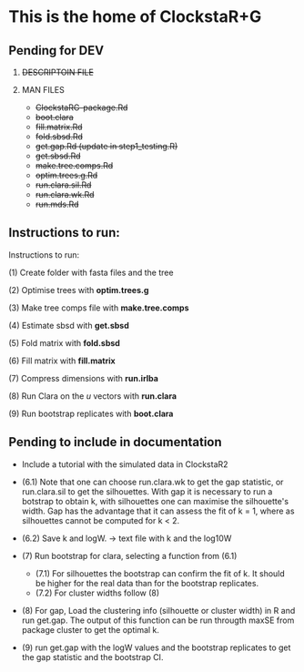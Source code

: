 
This is the home of ClockstaR+G
===============================

Pending for DEV
--------------

1. ~~DESCRIPTOIN FILE~~

2. MAN FILES
   - ~~ClockstaRG-package.Rd~~
   - ~~boot.clara~~
   - ~~fill.matrix.Rd~~
   - ~~fold.sbsd.Rd~~
   - ~~get.gap.Rd (update in step1_testing.R)~~
   - ~~get.sbsd.Rd~~
   - ~~make.tree.comps.Rd~~
   - ~~optim.trees.g.Rd~~
   - ~~run.clara.sil.Rd~~
   - ~~run.clara.wk.Rd~~
   - ~~run.mds.Rd~~




Instructions to run:
-----------------------------------------------------


Instructions to run:

(1) Create folder with fasta files and the tree

(2) Optimise trees with **optim.trees.g**

(3) Make tree comps file with **make.tree.comps**

(4) Estimate sbsd with **get.sbsd**

(5) Fold matrix with **fold.sbsd**

(6) Fill matrix with **fill.matrix**

(7) Compress dimensions with **run.irlba**

(8) Run Clara on the *u* vectors with **run.clara**

(9) Run bootstrap replicates with **boot.clara**



Pending to include in documentation
------------------------------------

- Include a tutorial with the simulated data in ClockstaR2

- (6.1) Note that one can choose run.clara.wk to get the gap statistic, or run.clara.sil to get the silhouettes. With gap it is necessary to run a botstrap to obtain k, with silhouettes one can maximise the silhouette's width. Gap has the advantage that it can assess the fit of k = 1, where as silhouettes cannot be computed for k < 2.

- (6.2) Save k and logW. -> text file with k and the log10W

- (7) Run bootstrap for clara, selecting a function from (6.1)
    
    - (7.1) For silhouettes the bootstrap can confirm the fit of k. It should be higher for the real data than for the bootstrap replicates.
    - (7.2) For cluster widths follow (8)

- (8) For gap, Load the clustering info (silhouette or cluster width) in R and run get.gap. The output of this function can be run througth maxSE from package cluster to get the optimal k.

- (9) run get.gap with the logW values and the bootstrap replicates to get the gap statistic and the bootstrap CI.


